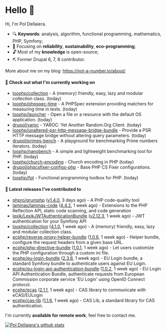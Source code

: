 # Hello 👋

Hi, I'm Pol Dellaiera.

- 🔍 **Keywords**: analysis, algorithm, functional programming, mathematics, PHP, Symfony;
- 🎯 Focusing on **reliability**, **sustainability**, **eco-programming**;
- 🔓 Most of my **knowledge** is open-source;
- ⛏️ Former Drupal 6, 7, 8 contributor.

More about me on my blog: https://not-a-number.io/about/

#### 👷 Check out what I'm currently working on

- [loophp/collection](https://github.com/loophp/collection) - A (memory) friendly, easy, lazy and modular collection class. (today)
- [loophp/phpspec-time](https://github.com/loophp/phpspec-time) - A PHPSpec extension providing matchers for measuring time in tests. (today)
- [loophp/launcher](https://github.com/loophp/launcher) - Open a file or a resource with the default OS application. (today)
- [drupol/yaroc](https://github.com/drupol/yaroc) - YAROC: Yet Another Random.Org Client. (today)
- [loophp/unaltered-psr-http-message-bridge-bundle](https://github.com/loophp/unaltered-psr-http-message-bridge-bundle) - Provide a PSR HTTP message bridge without altering query parameters. (today)
- [drupol/primes-bench](https://github.com/drupol/primes-bench) - A playground for benchmarking Prime numbers iterators. (today)
- [loophp/nanobench](https://github.com/loophp/nanobench) - A simple and lightweight benchmarking tool for PHP. (today)
- [loophp/church-encoding](https://github.com/loophp/church-encoding) - Church encoding in PHP (today)
- [drupol/phpcsfixer-configs-php](https://github.com/drupol/phpcsfixer-configs-php) - Base PHP CS Fixer configurations. (today)
- [loophp/fpt](https://github.com/loophp/fpt) - Functional programming toolbox for PHP. (today)

#### 🔭 Latest releases I've contributed to

- [phpro/grumphp](https://github.com/phpro/grumphp) ([v1.4.0](https://github.com/phpro/grumphp/releases/tag/v1.4.0), 3 days ago) - A PHP code-quality tool
- [laminas/laminas-code](https://github.com/laminas/laminas-code) ([4.4.2](https://github.com/laminas/laminas-code/releases/tag/4.4.2), 1 week ago) - Extensions to the PHP Reflection API, static code scanning, and code generation
- [lexik/LexikJWTAuthenticationBundle](https://github.com/lexik/LexikJWTAuthenticationBundle) ([v2.12.3](https://github.com/lexik/LexikJWTAuthenticationBundle/releases/tag/v2.12.3), 1 week ago) - JWT authentication for your Symfony API
- [loophp/collection](https://github.com/loophp/collection) ([4.1.0](https://github.com/loophp/collection/releases/tag/4.1.0), 1 week ago) - A (memory) friendly, easy, lazy and modular collection class.
- [ecphp/reverse-proxy-helper-bundle](https://github.com/ecphp/reverse-proxy-helper-bundle) ([1.0.6](https://github.com/ecphp/reverse-proxy-helper-bundle/releases/tag/1.0.6), 1 week ago) - Helper bundle, configure the request headers from a given base URL.
- [ecphp/php-directive-bundle](https://github.com/ecphp/php-directive-bundle) ([1.0.1](https://github.com/ecphp/php-directive-bundle/releases/tag/1.0.1), 1 week ago) - Let users customize the PHP configuration through a custom ini file.
- [ecphp/eu-login-bundle](https://github.com/ecphp/eu-login-bundle) ([2.3.6](https://github.com/ecphp/eu-login-bundle/releases/tag/2.3.6), 1 week ago) - EU Login bundle, a standard Symfony bundle to authenticate users against EU Login.
- [ecphp/eu-login-api-authentication-bundle](https://github.com/ecphp/eu-login-api-authentication-bundle) ([1.0.2](https://github.com/ecphp/eu-login-api-authentication-bundle/releases/tag/1.0.2), 1 week ago) - EU Login API Authentication Bundle, authenticate requests from European Commission corporate service &#39;EU Login&#39; using OpenID Connect protocol.
- [ecphp/ecas](https://github.com/ecphp/ecas) ([2.1.1](https://github.com/ecphp/ecas/releases/tag/2.1.1), 1 week ago) - CAS library to communicate with eCAS/EULogin
- [ecphp/cas-lib](https://github.com/ecphp/cas-lib) ([1.1.6](https://github.com/ecphp/cas-lib/releases/tag/1.1.6), 1 week ago) - CAS Lib, a standard library for CAS authentication.

I'm currently **available for remote work**, feel free to contact me.

[![Pol Dellaiera's github stats](https://github-readme-stats.vercel.app/api?username=drupol&count_private=true&show_icons=true)](https://github.com/drupol)
